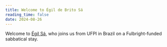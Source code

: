 ```yaml
---
title: Welcome to Égil de Brito Sá 
reading_time: false
date: 2024-08-26
---
```

Welcome to [Égil Sá](/author/egil-de-brito-sa/), who joins us from UFPI in Brazil on a Fulbright-funded sabbatical stay.

<!--more-->
